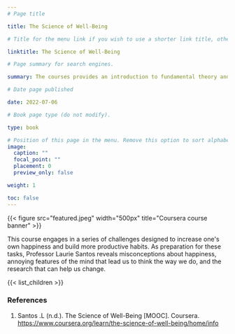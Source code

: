 ```yaml
---
# Page title

title: The Science of Well-Being

# Title for the menu link if you wish to use a shorter link title, otherwise remove this option.

linktitle: The Science of Well-Being

# Page summary for search engines.

summary: The courses provides an introduction to fundamental theory and concepts of computational intelligence methods, specifically, fuzzy systems, neural networks, genetic algorithms and their applications in the area of machine intelligence.

# Date page published

date: 2022-07-06

# Book page type (do not modify).

type: book

# Position of this page in the menu. Remove this option to sort alphabetically.
image:
  caption: ""
  focal_point: ""
  placement: 0
  preview_only: false

weight: 1

toc: false
---
```


{{< figure src="featured.jpeg" width="500px" title="Coursera course banner" >}}

This course engages in a series of challenges designed to increase one's own happiness and build more productive habits. As preparation for these tasks, Professor Laurie Santos reveals misconceptions about happiness, annoying features of the mind that lead us to think the way we do, and the research that can help us change.

{{< list_children >}}

### References

1. Santos .L (n.d.). The Science of Well-Being [MOOC]. Coursera. https://www.coursera.org/learn/the-science-of-well-being/home/info
